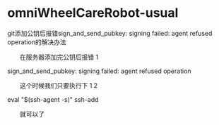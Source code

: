 # omniWheelCareRobot-usual

 git添加公钥后报错sign_and_send_pubkey: signing failed: agent refused operation的解决办法

　　在服务器添加完公钥后报错
1
	
sign_and_send_pubkey: signing failed: agent refused operation

　　这个时候我们只要执行下
1
2
	
eval "$(ssh-agent -s)"
ssh-add

　　就可以了

